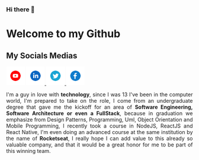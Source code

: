 ### Hi there 👋

# Welcome to my Github

## My Socials Medias

<div>
<a href="https://www.youtube.com/channel/UCr5fGhSnZV7eqfDYcV09XOQ" target="_blank"><img src="https://github.com/jnerydesigner/jnerydesigner/blob/main/youtube.svg" width="50"></a>  
<a href="https://www.linkedin.com/in/jander-nery" target="_blank"><img src="https://github.com/jnerydesigner/jnerydesigner/blob/main/linkedin.svg" width="50">
</a>
  <a href="https://twitter.com/JNeryDesigner" target="_blank"><img src="https://github.com/jnerydesigner/jnerydesigner/blob/main/twitter.svg" width="50">
</a>
  <a href="https://www.facebook.com/jander.nery" target="_blank"><img src="https://github.com/jnerydesigner/jnerydesigner/blob/main/facebook.svg" width="50">
</a>
</div>

<div>
  <p style="text-align: justify">I'm a guy in love with <strong>technology</strong>, since I was 13 I've been in the computer world, I'm prepared to take on the role, I come from an undergraduate degree that gave me the kickoff for an area of <strong>Software Engineering, Software Architecture or even a FullStack</strong>, because in graduation we emphasize from Design Patterns, Programming, Uml, Object Orientation and Mobile Programming, I recently took a course in NodeJS, ReactJS and React Native, I'm even doing an advanced course at the same institution by the name of <strong>Rocketseat</strong>, I really hope I can add value to this already so valuable company, and that it would be a great honor for me to be part of this winning team.
  </p>
</div>
<!--
**jnerydesigner/jnerydesigner** is a ✨ _special_ ✨ repository because its `README.md` (this file) appears on your GitHub profile.

Here are some ideas to get you started:

🔭 I’m currently working on ...
- 🌱 I’m currently learning ...
- 👯 I’m looking to collaborate on ...
- 🤔 I’m looking for help with ...
- 💬 Ask me about ...
- 📫 How to reach me: ...
- 😄 Pronouns: ...
- ⚡ Fun fact: ...
-->
